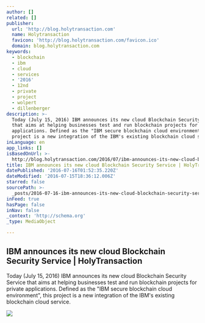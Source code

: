 ```yaml
---
author: []
related: []
publisher:
  url: 'http://blog.holytransaction.com'
  name: Holytransaction
  favicon: 'http://blog.holytransaction.com/favicon.ico'
  domain: blog.holytransaction.com
keywords:
  - blockchain
  - ibm
  - cloud
  - services
  - '2016'
  - 12nd
  - private
  - project
  - wolpert
  - dillenberger
description: >-
  Today (July 15, 2016) IBM announces its new cloud Blockchain Security Service
  that aims at helping businesses test and run blockchain projects for private
  applications. Defined as the "IBM secure blockchain cloud environment", this
  project is a new integration of the IBM's existing blockchain cloud service.
inLanguage: en
app_links: []
isBasedOnUrl: >-
  http://blog.holytransaction.com/2016/07/ibm-announces-its-new-cloud-blockchain.html
title: IBM announces its new cloud Blockchain Security Service | HolyTransaction
datePublished: '2016-07-16T01:52:35.220Z'
dateModified: '2016-07-15T18:36:12.006Z'
starred: false
sourcePath: >-
  _posts/2016-07-16-ibm-announces-its-new-cloud-blockchain-security-service-or-ho.md
inFeed: true
hasPage: false
inNav: false
_context: 'http://schema.org'
_type: MediaObject

---
```

<article style=""><h1>IBM announces its new cloud Blockchain Security Service | HolyTransaction</h1><p>Today (July 15, 2016) IBM announces its new cloud Blockchain Security Service that aims at helping businesses test and run blockchain projects for private applications. Defined as the "IBM secure blockchain cloud environment", this project is a new integration of the IBM's existing blockchain cloud service.</p><img src="https://3.bp.blogspot.com/-tEwYq-zCh7A/V4jvJSIS4RI/AAAAAAAAAoQ/8p7Fxpsip5sIVCcMQ2ywIc9a0VCXm7a7QCLcB/w1200-h630-p-nu/ibm-wants-to-evolve-the-internet-with-blockchain-technology.jpg" /></article>